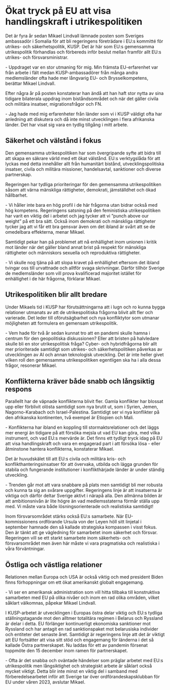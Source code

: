 # Ökat tryck på EU att visa handlingskraft i utrikespolitiken

Det är fyra år sedan Mikael Lindvall lämnade posten som Sveriges ambassadör i Somalia för att bli regeringens företrädare i EU:s kommitté för utrikes\- och säkerhetspolitik, KUSP. Det är här som EU:s gemensamma utrikespolitik förhandlas och förbereds inför beslut mellan framför allt EU:s utrikes\- och försvarsministrar.


\- Uppdraget var en stor utmaning för mig. Min främsta EU\-erfarenhet var från arbete i fält medan KUSP\-ambassadörer från många andra medlemsländer ofta hade mer långvarig EU\- och Brysselkompetens, berättar Mikael Lindvall.

Efter några år på posten konstaterar han ändå att han haft stor nytta av sina tidigare bilaterala uppdrag inom biståndsområdet och när det gäller civila och militära insatser, migrationsfrågor och FN.

\- Jag hade med mig erfarenheter från länder som vi i KUSP väldigt ofta har anledning att diskutera och då inte minst utvecklingen i flera afrikanska länder. Det har visat sig vara en tydlig tillgång i mitt arbete.

## Säkerhet och välstånd i fokus

Den gemensamma utrikespolitiken har som övergripande syfte att bidra till att skapa en säkrare värld med ett ökat välstånd. EU:s verktygslåda för att lyckas med detta innehåller allt från humanitärt bistånd, utvecklingspolitiska insatser, civila och militära missioner, handelsavtal, sanktioner och diverse partnerskap.

Regeringen har tydliga prioriteringar för den gemensamma utrikespolitiken såsom att värna mänskliga rättigheter, demokrati, jämställdhet och ökad hållbarhet.

\- Vi håller inte bara en hög profil i de här frågorna utan bidrar också med hög kompetens. Regeringens satsning på den feministiska utrikespolitiken har varit en viktig del i arbetet och jag tycker att vi ”punch above our weight” på ett bra sätt. Också inom demokrati och mänskliga rättigheter tycker jag att vi får ett bra gensvar även om det ibland är svårt att se de omedelbara effekterna, menar Mikael.

Samtidigt pekar han på problemet att nå enhällighet inom unionen i kritik mot länder när det gäller bland annat brist på respekt för mänskliga rättigheter och människors sexuella och reproduktiva rättigheter.

\- Vi skulle nog tjäna på att slopa kravet på enhällighet eftersom det ibland tvingar oss till urvattnade och alltför svaga skrivningar. Därför tillhör Sverige de medlemsländer som vill prova kvalificerad majoritet istället för enhällighet i de här frågorna, förklarar Mikael.

## Utrikespolitiken blir allt bredare

Under Mikaels tid i KUSP har förutsättningarna att i lugn och ro kunna bygga relationer utmanats av att de utrikespolitiska frågorna blivit allt fler och varierade. Det leder till oförutsägbarhet och nya konfliktytor som utmanar möjligheten att formulera en gemensam utrikespolitik.

\- Vem hade för två år sedan kunnat tro att en pandemi skulle hamna i centrum för den geopolitiska diskussionen? Eller att bristen på halvledare skulle bli en stor utrikespolitisk fråga? Cyber\- och hybridfrågorna blir allt mer prioriterade samtidigt som utrikes\- och säkerhetspolitiken påverkas av utvecklingen av AI och annan teknologisk utveckling. Det är inte heller givet vilken roll den gemensamma utrikespolitiken egentligen ska ha i alla dessa frågor, resonerar Mikael.

## Konflikterna kräver både snabb och långsiktig respons

Parallellt har de väpnade konflikterna blivit fler. Gamla konflikter har blossat upp eller förblivit olösta samtidigt som nya brutit ut, som i Syrien, Jemen, Nagorno\-Karabach och Israel\-Palestina. Samtidigt ser vi nya konflikter på den afrikanska kontinenten, två exempel är Etiopien och Mali.

\- Konflikterna har ibland en koppling till stormaktsrelationer och det läggs mer energi än tidigare på att försöka mejsla ut vad EU kan göra, med vilka instrument, och vad EU:s mervärde är. Det finns ett tydligt tryck idag på EU att visa handlingskraft och vara en engagerad part i att försöka lösa \- eller åtminstone hantera konflikterna, konstaterar Mikael.

Det är huvudskälet till att EU:s civila och militära kris\- och konflikthanteringsinsatser för att övervaka, utbilda och lägga grunden för stabila och fungerande institutioner i konflikthärjade länder är under ständig utveckling.

\- Trenden går mot att vara snabbare på plats men samtidigt bli mer robusta och kunna ta sig an svårare uppgifter. Regeringens linje är att insatserna är viktiga och därför deltar Sverige aktivt i närapå alla. Den allmänna bilden är att ambitionsnivån är lite högre än vad medlemsstaterna förmår ställa upp med. Vi måste vara både lösningsorienterade och realistiska samtidigt!

Inom försvarsområdet stärks också EU:s samarbete. När EU\-kommissionens ordförande Ursula von der Leyen höll sitt linjetal i september hamnade den så kallade strategiska kompassen i visst fokus. Den är tänkt att ge vägledning för samarbetet inom säkerhet och försvar. Regeringen vill se ett starkt samarbete inom säkerhets\- och försvarsområdet men även här måste vi vara pragmatiska och realistiska i våra förväntningar.

## Östliga och västliga relationer

Relationen mellan Europa och USA är också viktig och med president Biden finns förhoppningar om ett ökat amerikanskt globalt engagemang.

\- Vi ser en amerikansk administration som vill hitta tillbaka till konstruktiva samarbeten med EU på olika nivåer och inom en rad olika områden, vilket såklart välkomnas, påpekar Mikael Lindvall.

I KUSP\-arbetet är utvecklingen i Europas östra delar viktig och EU:s tydliga ställningstagande mot den alltmer totalitära regimen i Belarus och Ryssland är delar i detta. EU förlänger kontinuerligt ekonomiska sanktioner mot Ryssland och har antagit en rad sanktionspaket mot belarusiska individer och entiteter det senaste året. Samtidigt är regeringens linje att det är viktigt att EU fortsätter att visa sitt stöd och engagemang för länderna i det så kallade Östra partnerskapet. Nu laddas för ett av pandemin försenat toppmöte den 15 december inom ramen för partnerskapet.

\- Ofta är det snabba och oväntade händelser som präglar arbetet med EU:s utrikespolitik men långsiktighet och strategiskt arbete är såklart också mycket viktigt. Detta blir inte minst en viktig del i samband med förberedelsearbetet inför att Sverige tar över ordförandeskapsklubban för EU under våren 2023, avslutar Mikael.
